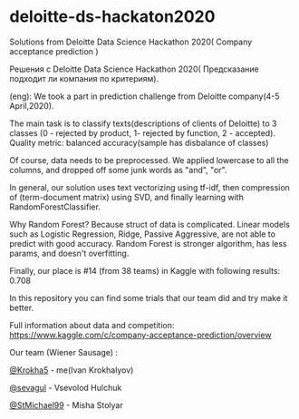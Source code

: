 # deloitte-ds-hackaton2020
Solutions from Deloitte Data Science Hackathon 2020( Company acceptance prediction )

Решения с Deloitte Data Science Hackathon 2020( Предсказание подходит ли компания по критериям).

(eng):
We took a part in prediction challenge from Deloitte company(4-5 April,2020).

The main task is to classify texts(descriptions of clients of Deloitte) to 3 classes (0 - rejected by product, 1- rejected by function, 2 - accepted). Quality metric: balanced accuracy(sample has disbalance of classes)

Of course, data needs to be preprocessed. We applied lowercase to all the columns, and dropped off some junk words as "and", "or".

In general, our solution uses text vectorizing using tf-idf, then compression of (term-document matrix) using SVD, and finally learning with RandomForestClassifier.

Why Random Forest? Because struct of data is complicated. Linear models such as Logistic Regression, Ridge, Passive Aggressive, are not able to predict with good accuracy. Random Forest is stronger algorithm, has less params, and doesn't overfitting.

Finally, our place is #14 (from 38 teams) in Kaggle with following results: 0.708

In this repository you can find some trials that our team did and try make it better.

Full information about data and competition: https://www.kaggle.com/c/company-acceptance-prediction/overview

Our team (Wiener Sausage) :

[@Krokha5](https://github.com/Krokha5) - me(Ivan Krokhalyov)

[@sevagul](https://github.com/sevagul)  - Vsevolod Hulchuk

[@StMichael99](https://github.com/StMichael99) -  Misha Stolyar
